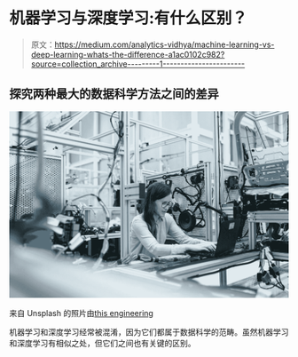 # 机器学习与深度学习:有什么区别？

> 原文：<https://medium.com/analytics-vidhya/machine-learning-vs-deep-learning-whats-the-difference-a1ac0102c982?source=collection_archive---------1----------------------->

## 探究两种最大的数据科学方法之间的差异

![](img/0130524b77d2c40b750b495a1b2f5fc3.png)

来自 Unsplash 的照片由[this engineering](https://unsplash.com/photos/ZPeXrWxOjRQ)

机器学习和深度学习经常被混淆，因为它们都属于数据科学的范畴。虽然机器学习和深度学习有相似之处，但它们之间也有关键的区别。